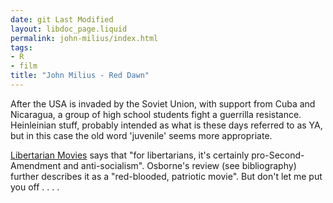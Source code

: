 ```yaml
---
date: git Last Modified
layout: libdoc_page.liquid
permalink: john-milius/index.html
tags:
- R
- film
title: "John Milius - Red Dawn"
---
```


After the USA is invaded by the Soviet Union, with support  from Cuba and Nicaragua, a group of high school students fight a guerrilla  resistance. Heinleinian stuff, probably intended as what is these days referred  to as YA, but in this case the old word 'juvenile' seems more appropriate.

 <a href="http://libertarianmovies.net/R/Red-Dawn-1984-.html">Libertarian Movies</a>  says that "for libertarians, it's certainly pro-Second-Amendment and  anti-socialism". Osborne's review (see bibliography) further  describes it as a "red-blooded, patriotic movie". But don't let me put you off .  . . .